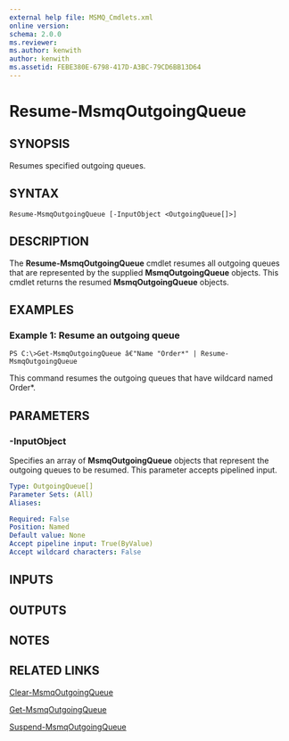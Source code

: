 ```yaml
---
external help file: MSMQ_Cmdlets.xml
online version: 
schema: 2.0.0
ms.reviewer:
ms.author: kenwith
author: kenwith
ms.assetid: FEBE380E-6798-417D-A3BC-79CD6BB13D64
---
```


# Resume-MsmqOutgoingQueue

## SYNOPSIS
Resumes specified outgoing queues.

## SYNTAX

```
Resume-MsmqOutgoingQueue [-InputObject <OutgoingQueue[]>]
```

## DESCRIPTION
The **Resume-MsmqOutgoingQueue** cmdlet resumes all outgoing queues that are represented by the supplied **MsmqOutgoingQueue** objects.
This cmdlet returns the resumed **MsmqOutgoingQueue** objects.

## EXAMPLES

### Example 1: Resume an outgoing queue
```
PS C:\>Get-MsmqOutgoingQueue â€"Name "Order*" | Resume-MsmqOutgoingQueue
```

This command resumes the outgoing queues that have wildcard named Order*.

## PARAMETERS

### -InputObject
Specifies an array of **MsmqOutgoingQueue** objects that represent the outgoing queues to be resumed.
This parameter accepts pipelined input.

```yaml
Type: OutgoingQueue[]
Parameter Sets: (All)
Aliases: 

Required: False
Position: Named
Default value: None
Accept pipeline input: True(ByValue)
Accept wildcard characters: False
```

## INPUTS

## OUTPUTS

## NOTES

## RELATED LINKS

[Clear-MsmqOutgoingQueue](./Clear-MsmqOutgoingQueue.md)

[Get-MsmqOutgoingQueue](./Get-MsmqOutgoingQueue.md)

[Suspend-MsmqOutgoingQueue](./Suspend-MsmqOutgoingQueue.md)

